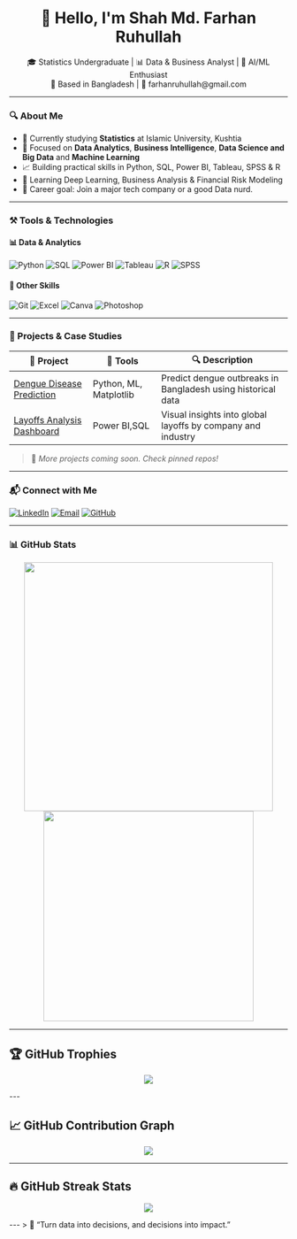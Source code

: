 <h1 align="center">👋 Hello, I'm Shah Md. Farhan Ruhullah</h1>
<p align="center">
🎓 Statistics Undergraduate | 📊 Data & Business Analyst | 🧠 AI/ML Enthusiast <br>
📍 Based in Bangladesh | 📧 farhanruhullah@gmail.com
</p>

---

### 🔍 About Me
- 🧪 Currently studying **Statistics** at Islamic University, Kushtia
- 💼 Focused on **Data Analytics**, **Business Intelligence**, **Data Science and Big Data** and **Machine Learning**
- 📈 Building practical skills in Python, SQL, Power BI, Tableau, SPSS & R
- 🌱 Learning Deep Learning, Business Analysis & Financial Risk Modeling
- 🎯 Career goal: Join a major tech company or a good Data nurd.

---

### ⚒️ Tools & Technologies

#### 📊 Data & Analytics
![Python](https://img.shields.io/badge/Python-3776AB?style=flat&logo=python&logoColor=white)
![SQL](https://img.shields.io/badge/SQL-336791?style=flat&logo=postgresql&logoColor=white)
![Power BI](https://img.shields.io/badge/PowerBI-F2C811?style=flat&logo=powerbi&logoColor=black)
![Tableau](https://img.shields.io/badge/Tableau-E97627?style=flat&logo=tableau&logoColor=white)
![R](https://img.shields.io/badge/R-276DC3?style=flat&logo=r&logoColor=white)
![SPSS](https://img.shields.io/badge/SPSS-0096D6?style=flat&logo=ibm&logoColor=white)

#### 📁 Other Skills
![Git](https://img.shields.io/badge/Git-F05032?style=flat&logo=git&logoColor=white)
![Excel](https://img.shields.io/badge/Excel-217346?style=flat&logo=microsoft-excel&logoColor=white)
![Canva](https://img.shields.io/badge/Canva-00C4CC?style=flat&logo=canva&logoColor=white)
![Photoshop](https://img.shields.io/badge/Photoshop-31A8FF?style=flat&logo=adobe-photoshop&logoColor=white)

---

### 🧠 Projects & Case Studies

| 📌 Project | 🔧 Tools | 🔍 Description |
|-----------|----------|----------------|
| [Dengue Disease Prediction](#) | Python, ML, Matplotlib | Predict dengue outbreaks in Bangladesh using historical data |
| [Layoffs Analysis Dashboard](https://github.com/farhanruhullah/World_Layoffs) | Power BI,SQL | Visual insights into global layoffs by company and industry |

> 🔗 *More projects coming soon. Check pinned repos!*

---

### 📬 Connect with Me
[![LinkedIn](https://img.shields.io/badge/LinkedIn-blue?style=flat&logo=linkedin&logoColor=white)](https://www.linkedin.com/in/farhanruhullah/)
[![Email](https://img.shields.io/badge/Email-red?style=flat&logo=gmail&logoColor=white)](mailto:farhanruhullah@gmail.com)
[![GitHub](https://img.shields.io/badge/GitHub-black?style=flat&logo=github&logoColor=white)](https://github.com/farhanruhullah)

---

### 📊 GitHub Stats

<p align="center">
  <img src="https://github-readme-stats.vercel.app/api?username=farhanruhullah&show_icons=true&theme=radical" width="450"/>
  <img src="https://github-readme-stats.vercel.app/api/top-langs/?username=farhanruhullah&layout=compact&theme=radical" width="380"/>
</p>

---

## 🏆 GitHub Trophies

<p align="center">
  <img src="https://github-profile-trophy.vercel.app/?username=farhanruhullah&theme=radical&no-bg=true&margin-w=15" />
</p>
---

## 📈 GitHub Contribution Graph

<p align="center">
  <img src="https://github-readme-activity-graph.vercel.app/graph?username=farhanruhullah&theme=github-compact&area=true" />
</p>

---

## 🔥 GitHub Streak Stats

<p align="center">
  <img src="https://github-readme-streak-stats.herokuapp.com?user=farhanruhullah&theme=radical&hide_border=false" />
</p>
---
> 🚀 “Turn data into decisions, and decisions into impact.”



<!--
**farhanruhullah/farhanruhullah** is a ✨ _special_ ✨ repository because its `README.md` (this file) appears on your GitHub profile.

Here are some ideas to get you started:

- 🔭 I’m currently working on ...
- 🌱 I’m currently learning ...
- 👯 I’m looking to collaborate on ...
- 🤔 I’m looking for help with ...
- 💬 Ask me about ...
- 📫 How to reach me: ...
- 😄 Pronouns: ...
- ⚡ Fun fact: ...
-->
